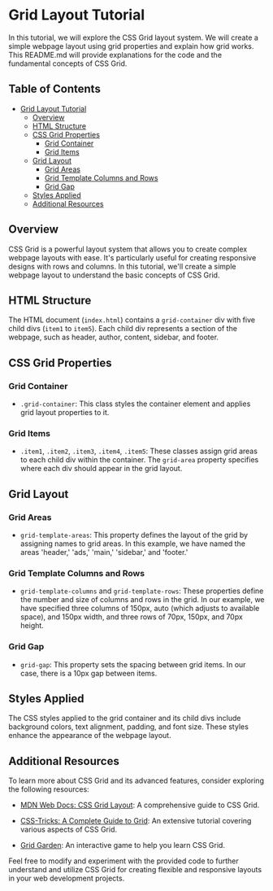 # Grid Layout Tutorial

In this tutorial, we will explore the CSS Grid layout system. We will create a simple webpage layout using grid properties and explain how grid works. This README.md will provide explanations for the code and the fundamental concepts of CSS Grid.

## Table of Contents

- [Grid Layout Tutorial](#grid-layout-tutorial)
  - [Overview](#overview)
  - [HTML Structure](#html-structure)
  - [CSS Grid Properties](#css-grid-properties)
    - [Grid Container](#grid-container)
    - [Grid Items](#grid-items)
  - [Grid Layout](#grid-layout)
    - [Grid Areas](#grid-areas)
    - [Grid Template Columns and Rows](#grid-template-columns-and-rows)
    - [Grid Gap](#grid-gap)
  - [Styles Applied](#styles-applied)
  - [Additional Resources](#additional-resources)

## Overview

CSS Grid is a powerful layout system that allows you to create complex webpage layouts with ease. It's particularly useful for creating responsive designs with rows and columns. In this tutorial, we'll create a simple webpage layout to understand the basic concepts of CSS Grid.

## HTML Structure

The HTML document (`index.html`) contains a `grid-container` div with five child divs (`item1` to `item5`). Each child div represents a section of the webpage, such as header, author, content, sidebar, and footer.

## CSS Grid Properties

### Grid Container

- `.grid-container`: This class styles the container element and applies grid layout properties to it.

### Grid Items

- `.item1`, `.item2`, `.item3`, `.item4`, `.item5`: These classes assign grid areas to each child div within the container. The `grid-area` property specifies where each div should appear in the grid layout.

## Grid Layout

### Grid Areas

- `grid-template-areas`: This property defines the layout of the grid by assigning names to grid areas. In this example, we have named the areas 'header,' 'ads,' 'main,' 'sidebar,' and 'footer.'

### Grid Template Columns and Rows

- `grid-template-columns` and `grid-template-rows`: These properties define the number and size of columns and rows in the grid. In our example, we have specified three columns of 150px, auto (which adjusts to available space), and 150px width, and three rows of 70px, 150px, and 70px height.

### Grid Gap

- `grid-gap`: This property sets the spacing between grid items. In our case, there is a 10px gap between items.

## Styles Applied

The CSS styles applied to the grid container and its child divs include background colors, text alignment, padding, and font size. These styles enhance the appearance of the webpage layout.

## Additional Resources

To learn more about CSS Grid and its advanced features, consider exploring the following resources:

- [MDN Web Docs: CSS Grid Layout](https://developer.mozilla.org/en-US/docs/Web/CSS/CSS_Grid_Layout): A comprehensive guide to CSS Grid.

- [CSS-Tricks: A Complete Guide to Grid](https://css-tricks.com/snippets/css/complete-guide-grid/): An extensive tutorial covering various aspects of CSS Grid.

- [Grid Garden](https://cssgridgarden.com/): An interactive game to help you learn CSS Grid.

Feel free to modify and experiment with the provided code to further understand and utilize CSS Grid for creating flexible and responsive layouts in your web development projects.